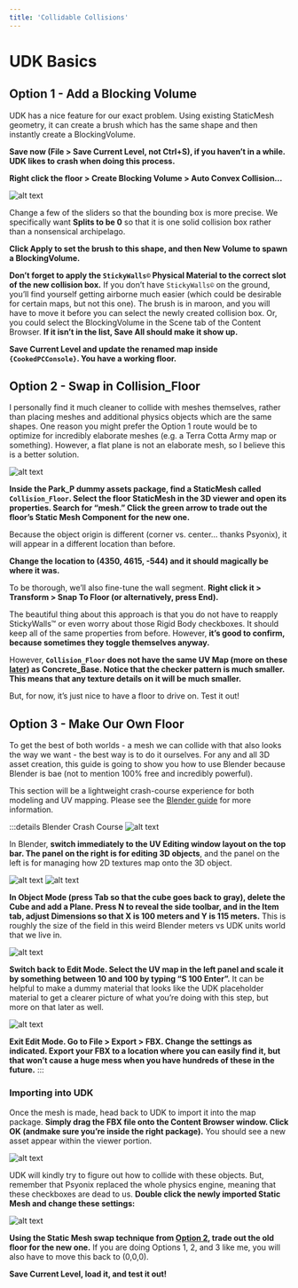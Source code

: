 ```yaml
---
title: 'Collidable Collisions'
---
```

# UDK Basics

## Option 1 - Add a Blocking Volume

UDK has a nice feature for our exact problem. Using existing StaticMesh geometry, it can create a brush which has the same shape and then instantly create a BlockingVolume.

**Save now (File > Save Current Level, not Ctrl+S), if you haven’t in a while. UDK likes to crash when doing this process.**

**Right click the floor > Create Blocking Volume > Auto Convex Collision...**

![alt text](~@images/UDK/basics/image75.png)

Change a few of the sliders so that the bounding box is more precise. We specifically want **Splits to be 0** so that it is one solid collision box rather than a nonsensical archipelago. 

**Click Apply to set the brush to this shape, and then New Volume to spawn a BlockingVolume.**

**Don’t forget to apply the `StickyWalls©` Physical Material to the correct slot of the new collision box.** If you don’t have `StickyWalls©` on the ground, you’ll find yourself getting airborne much easier (which could be desirable for certain maps, but not this one). The brush is in maroon, and you will have to move it before you can select the newly created collision box. Or, you could select the BlockingVolume in the Scene tab of the Content Browser. **If it isn’t in the list, Save All should make it show up.**

**Save Current Level and update the renamed map inside `{CookedPCConsole}`. You have a working floor.**

## Option 2 - Swap in Collision_Floor

I personally find it much cleaner to collide with meshes themselves, rather than placing meshes and additional physics objects which are the same shapes. One reason you might prefer the Option 1 route would be to optimize for incredibly elaborate meshes (e.g. a Terra Cotta Army map or something). However, a flat plane is not an elaborate mesh, so I believe this is a better solution.

![alt text](~@images/UDK/basics/image88.png "The new hotness")

**Inside the Park_P dummy assets package, find a StaticMesh called `Collision_Floor`. Select the floor StaticMesh in the 3D viewer and open its properties. Search for “mesh.” Click the green arrow to trade out the floor’s Static Mesh Component for the new one.**

Because the object origin is different (corner vs. center… thanks Psyonix), it will appear in a different location than before.

**Change the location to (4350, 4615, -544) and it should magically be where it was.**

To be thorough, we’ll also fine-tune the wall segment. **Right click it > Transform > Snap To Floor (or alternatively, press End).**

The beautiful thing about this approach is that you do not have to reapply StickyWalls™ or even worry about those Rigid Body checkboxes. It should keep all of the same properties from before. However, **it’s good to confirm, because sometimes they toggle themselves anyway.**

However, **`Collision_Floor` does not have the same UV Map (more on these [later](../blender/06_UV)) as Concrete_Base. Notice that the checker pattern is much smaller. This means that any texture details on it will be much smaller.**

But, for now, it’s just nice to have a floor to drive on. Test it out!

## Option 3 - Make Our Own Floor

To get the best of both worlds - a mesh we can collide with that also looks the way we want - the best way is to do it ourselves. For any and all 3D asset creation, this guide is going to show you how to use Blender because Blender is bae (not to mention 100% free and incredibly powerful).

This section will be a lightweight crash-course experience for both modeling and UV mapping. Please see the [Blender guide](../blender/01_blender) for more information.

:::details Blender Crash Course
![alt text](~@images/UDK/basics/05_blender_course/image150.png "UvvU") 

In Blender, **switch immediately to the UV Editing window layout on the top bar. The panel on the right is for editing 3D objects**, and the panel on the left is for managing how 2D textures map onto the 3D object.

![alt text](~@images/UDK/basics/05_blender_course/image178.png "Plain old plane")
![alt text](~@images/UDK/basics/05_blender_course/image155.png)

**In Object Mode (press Tab so that the cube goes back to gray), delete the Cube and add a Plane. Press N to reveal the side toolbar, and in the Item tab, adjust Dimensions so that X is 100 meters and Y is 115 meters.** This is roughly the size of the field in this weird Blender meters vs UDK units world that we live in.

![alt text](~@images/UDK/basics/05_blender_course/image68.png "Big plane")

**Switch back to Edit Mode. Select the UV map in the left panel and scale it by something between 10 and 100 by typing “S 100 Enter”.** It can be helpful to make a dummy material that looks like the UDK placeholder material to get a clearer picture of what you’re doing with this step, but more on that later as well.

![alt text](~@images/UDK/basics/05_blender_course/image77.png "For Best eXport...")

**Exit Edit Mode. Go to File > Export > FBX. Change the settings as indicated. Export your FBX to a location where you can easily find it, but that won’t cause a huge mess when you have hundreds of these in the future.**
:::

### Importing into UDK <Badge text="important" type="tip"/>

Once the mesh is made, head back to UDK to import it into the map package. **Simply drag the FBX file onto the Content Browser window. Click OK (andmake sure you’re inside the right package).** You should see a new asset appear within the viewer portion.

![alt text](~@images/UDK/basics/image170.png "Get your asset in here")

UDK will kindly try to figure out how to collide with these objects. But, remember that Psyonix replaced the whole physics engine, meaning that these checkboxes are dead to us. **Double click the newly imported Static Mesh and change these settings:**

![alt text](~@images/UDK/basics/image47.png "We don’t want their collisions anyway")

**Using the Static Mesh swap technique from [Option 2](05_collidable_collisions.html#option-2-swap-in-collision-floor), trade out the old floor for the new one.** If you are doing Options 1, 2, and 3 like me, you will also have to move this back to (0,0,0).

**Save Current Level, load it, and test it out!**

